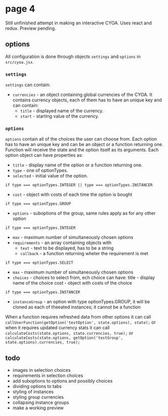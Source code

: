 # page 4
Still unfinished attempt in making an interactive CYOA. Uses react and redux. Preview pending.

## options
All configuration is done through objects `settings` and `options` in `src/cyoa.jsx`.

### `settings`
`settings` can contain:
- `currencies` - an object containing global currencies of the CYOA. It contains currency objects, each of them has to have an unique key and can contain:
  - `title` - displayed name of the currency.
  - `start` - starting value of the currency.

### `options`
`options` contain all of the choices the user can choose from. Each option has to have an unique key and can be an object or a function returning one. Function will receive the state and the option itself as its arguments. Each option object can have properties as:
- `title` - display name of the option or a function returning one.
- `type` - one of optionTypes.
- `selected` - initial value of the option.

`if type === optionTypes.INTEGER || type === optionTypes.INSTANCER`
- `cost` - object with costs of each time the option is bought

`if type === optionTypes.GROUP`
- `options` - suboptions of the group, same rules apply as for any other option

`if type === optionTypes.INTEGER`
- `max` - maximum number of simultaneously chosen options
- `requirements` - an array containing objects with
  - `text` - text to be displayed, has to be a string
  - `callback` - a function returning wheter the requirement is met

`if type === optionTypes.SELECT`
- `max` - maximum number of simultaneously chosen options
- `choices` - choices to select from, ech choice can have:
 title - display name of the choice
 cost - object with costs of the choice

`if type === optionTypes.INSTANCER`
- `instanceGroup` - an option with type optionTypes.GROUP, it will be cloned as each of theeated instances; it cannot be a function

When a function requires refreshed data from other options it can call
`callUserFunction(getOption('testOption', state.options), state);`
or when it requires updated currency stats it can call
`calculateCosts(state.options, state.currencies, true);`
or 
`calculateCosts(state.options, getOption('testGroup', state.options).currencies, true);`


## todo
- images in selection choices
- requirements in selection choices
- add suboptions to options and possibly choices
- dividing options to tabs
- styling of instances
- styling group currencies
- collapsing instance groups
- make a working preview